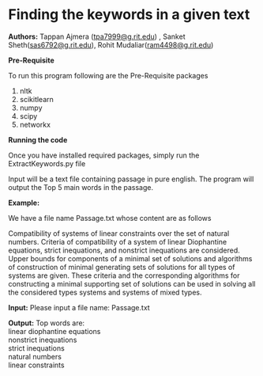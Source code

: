 # Finding the keywords in a given text


__Authors:__
Tappan Ajmera (tpa7999@g.rit.edu) , Sanket Sheth(sas6792@g.rit.edu), Rohit Mudaliar(ram4498@g.rit.edu)


__Pre-Requisite__

To run this program following are the Pre-Requisite packages

1) nltk
2) scikitlearn
4) numpy
5) scipy
6) networkx

__Running the code__

Once you have installed required packages, simply run the ExtractKeywords.py file

Input will be a text file containing passage in pure english.
The program will output the Top 5 main words in the passage.

__Example:__

We have a file name Passage.txt whose content are as follows

Compatibility of systems of linear constraints over the set of natural numbers.
Criteria of compatibility of a system of linear Diophantine equations, strict
inequations, and nonstrict inequations are considered. Upper bounds for
components of a minimal set of solutions and algorithms of construction of
minimal generating sets of solutions for all types of systems are given.
These criteria and the corresponding algorithms for constructing a minimal
supporting set of solutions can be used in solving all the considered types
systems and systems of mixed types.


__Input:__
Please input a file name:
Passage.txt

__Output:__
Top words are:  
linear diophantine equations  
nonstrict inequations  
strict inequations  
natural numbers  
linear constraints  
